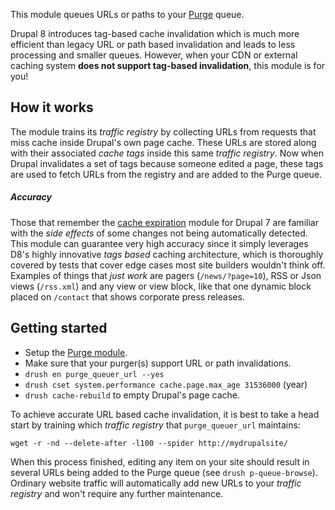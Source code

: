 [//]: # ( clear&&curl -s -F input_files[]=@PROJECTPAGE.md -F from=markdown -F to=html http://c.docverter.com/convert|tail -n+11|head -n-2 )
[//]: # ( curl -s -F input_files[]=@PROJECTPAGE.md -F from=markdown -F to=pdf http://c.docverter.com/convert>PROJECTPAGE.pdf )

This module queues URLs or paths to your [Purge](https://www.drupal.org/project/purge) queue.

Drupal 8 introduces tag-based cache invalidation which is much more efficient than legacy URL or path based invalidation and leads to less processing and smaller queues. However, when your CDN or external caching system **does not support tag-based invalidation**, this module is for you!

## How it works
The module trains its _traffic registry_ by collecting URLs from requests that miss cache inside Drupal's own page cache. These URLs are stored along with their associated _cache tags_ inside this same _traffic registry_. Now when Drupal invalidates a set of tags because someone edited a page, these tags are used to fetch URLs from the registry and are added to the Purge queue.

##### Accuracy
Those that remember the [cache expiration](https://www.drupal.org/project/expire) module for Drupal 7 are familiar with the _side effects_ of some changes not being automatically detected. This module can guarantee very high accuracy since it simply leverages D8's highly innovative _tags based_ caching architecture, which is thoroughly covered by tests that cover edge cases most site builders wouldn't think off. Examples of things that _just work_ are pagers (``/news/?page=10``), RSS or Json views (``/rss.xml``) and any view or view block, like that one dynamic block placed on ``/contact`` that shows corporate press releases.

## Getting started

* Setup the [Purge module](https://www.drupal.org/project/purge).
* Make sure that your purger(s) support URL or path invalidations.
* ``drush en purge_queuer_url --yes``
* ``drush cset system.performance cache.page.max_age 31536000`` (year)
* ``drush cache-rebuild`` to empty Drupal's page cache.

To achieve accurate URL based cache invalidation, it is best to take a head start by training which _traffic registry_ that ``purge_queuer_url`` maintains:

```
wget -r -nd --delete-after -l100 --spider http://mydrupalsite/
```

When this process finished, editing any item on your site should result in several URLs being added to the Purge queue (see ``drush p-queue-browse``). Ordinary website traffic will automatically add new URLs to your _traffic registry_ and won't require any further maintenance.
